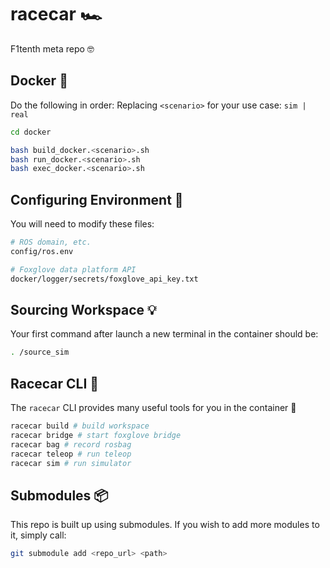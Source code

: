 # racecar 🏎️

F1tenth meta repo 🤓

## Docker 🐳
Do the following in order:
Replacing `<scenario>` for your use case: `sim | real`

```bash
cd docker

bash build_docker.<scenario>.sh
bash run_docker.<scenario>.sh
bash exec_docker.<scenario>.sh
```

## Configuring Environment 🔨

You will need to modify these files:
```bash
# ROS domain, etc.
config/ros.env

# Foxglove data platform API
docker/logger/secrets/foxglove_api_key.txt 
```

## Sourcing Workspace 💡
Your first command after launch a new terminal in the container should be:
```bash
. /source_sim
```

## Racecar CLI 🤖
The `racecar` CLI provides many useful tools for you in the container 🤗
```bash
racecar build # build workspace
racecar bridge # start foxglove bridge
racecar bag # record rosbag
racecar teleop # run teleop
racecar sim # run simulator
```

## Submodules 📦

This repo is built up using submodules. 
If you wish to add more modules to it, simply call:
```bash
git submodule add <repo_url> <path>
```